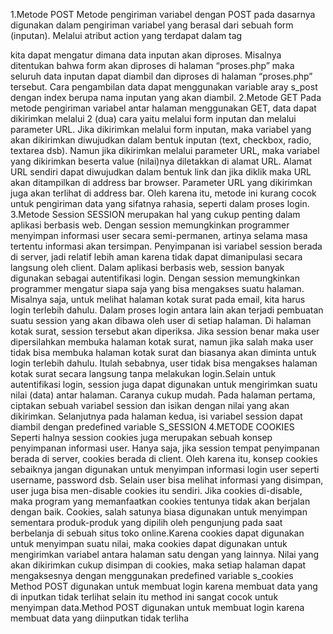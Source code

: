 1.Metode POST
Metode pengiriman variabel dengan POST pada dasarnya digunakan dalam pengiriman variabel yang berasal dari sebuah form (inputan). Melalui atribut action yang terdapat dalam tag <form> kita dapat mengatur dimana data inputan akan diproses. Misalnya ditentukan bahwa form akan diproses di halaman “proses.php” maka seluruh data inputan dapat diambil dan diproses di halaman “proses.php” tersebut. Cara pengambilan data dapat menggunakan variable aray s_post dengan index berupa nama inputan yang akan diambil.
2.Metode GET
Pada metode pengiriman variabel antar halaman menggunakan GET, data dapat dikirimkan melalui 2 (dua) cara yaitu melalui form inputan dan melalui parameter URL. Jika dikirimkan melalui form inputan, maka variabel yang akan dikirimkan diwujudkan dalam bentuk inputan (text, checkbox, radio, textarea dsb). Namun jika dikirimkan melalui parameter URL, maka variabel yang dikirimkan beserta value (nilai)nya diletakkan di alamat URL. Alamat URL sendiri dapat diwujudkan dalam bentuk link dan jika diklik maka URL akan ditampilkan di address bar browser. Parameter URL yang dikirimkan juga akan terlihat di address bar. Oleh karena itu, metode ini kurang cocok untuk pengiriman data yang sifatnya rahasia, seperti dalam proses login.
3.Metode Session
SESSION merupakan hal yang cukup penting dalam aplikasi berbasis web. Dengan session memungkinkan programmer menyimpan informasi user secara semi-permanen, artinya selama masa tertentu informasi akan tersimpan. Penyimpanan isi variabel session berada di server, jadi relatif lebih aman karena tidak dapat dimanipulasi secara langsung oleh client.
Dalam aplikasi berbasis web, session banyak digunakan sebagai autentifikasi login. Dengan session memungkinkan programmer mengatur siapa saja yang bisa mengakses suatu halaman. Misalnya saja, untuk melihat halaman kotak surat pada email, kita harus login terlebih dahulu. Dalam proses login antara lain akan terjadi pembuatan suatu session yang akan dibawa oleh user di setiap halaman. Di halaman kotak surat, session tersebut akan diperiksa. Jika session benar maka user dipersilahkan membuka halaman kotak surat, namun jika salah maka user tidak bisa membuka halaman kotak surat dan biasanya akan diminta untuk login terlebih dahulu. Itulah sebabnya, user tidak bisa mengakses halaman kotak surat secara langsung tanpa melakukan login.Selain untuk autentifikasi login, session juga dapat digunakan untuk mengirimkan suatu nilai (data) antar halaman. Caranya cukup mudah. Pada halaman pertama, ciptakan sebuah variabel session dan isikan dengan nilai yang akan dikirimkan. Selanjutnya pada halaman kedua, isi variabel session dapat diambil dengan predefined variable S_SESSION
4.METODE COOKIES
Seperti halnya session cookies juga merupakan sebuah konsep penyimpanan informasi user. Hanya saja, jika session tempat penyimpanan berada di server, cookies berada di client. Oleh karena itu, konsep cookies sebaiknya jangan digunakan untuk menyimpan informasi login user seperti username, password dsb. Selain user bisa melihat informasi yang disimpan, user juga bisa men-disable cookies itu sendiri. Jika cookies di-disable, maka program yang memanfaatkan cookies tentunya tidak akan berjalan dengan baik. Cookies, salah satunya biasa digunakan untuk menyimpan sementara produk-produk yang dipilih oleh pengunjung pada saat berbelanja di sebuah situs toko online.Karena cookies dapat digunakan untuk menyimpan suatu nilai, maka cookies dapat digunakan untuk mengirimkan variabel antara halaman satu dengan yang lainnya. Nilai yang akan dikirimkan cukup disimpan di cookies, maka setiap halaman dapat mengaksesnya dengan menggunakan predefined variable s_cookies
Method POST digunakan untuk membuat login karena membuat data yang di inputkan tidak terlihat selain itu method ini sangat cocok untuk menyimpan data.Method POST digunakan untuk membuat login karena membuat data yang diinputkan tidak terliha
